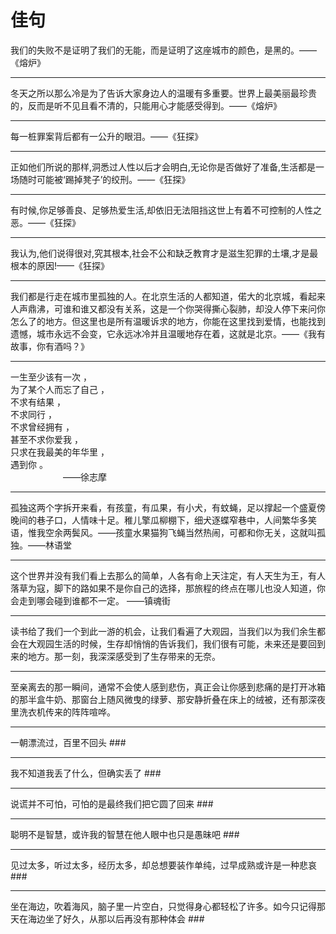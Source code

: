 # 佳句

我们的失败不是证明了我们的无能，而是证明了这座城市的颜色，是黑的。——《熔炉》

----------

冬天之所以那么冷是为了告诉大家身边人的温暖有多重要。世界上最美丽最珍贵的，反而是听不见且看不清的，只能用心才能感受得到。——《熔炉》

----------

每一桩罪案背后都有一公升的眼泪。——《狂探》

----------

正如他们所说的那样,洞悉过人性以后才会明白,无论你是否做好了准备,生活都是一场随时可能被‘踢掉凳子’的绞刑。——《狂探》

----------

有时候,你足够善良、足够热爱生活,却依旧无法阻挡这世上有着不可控制的人性之恶。——《狂探》

----------

我认为,他们说得很对,究其根本,社会不公和缺乏教育才是滋生犯罪的土壤,才是最根本的原因!——《狂探》

----------

我们都是行走在城市里孤独的人。在北京生活的人都知道，偌大的北京城，看起来人声鼎沸，可谁和谁又都没有关系，这是一个你哭得撕心裂肺，却没人停下来问你怎么了的地方。但这里也是所有温暖诉求的地方，你能在这里找到爱情，也能找到遗憾，城市永远不会变，它永远冰冷并且温暖地存在着，这就是北京。——《我有故事，你有酒吗？》

----------

一生至少该有一次 ，<br>
为了某个人而忘了自己 ，<br>
不求有结果 ，<br>
不求同行 ，<br>
不求曾经拥有 ，<br>
甚至不求你爱我 ，<br>
只求在我最美的年华里 ，<br>
遇到你 。<br>
&emsp;&emsp;&emsp;&emsp;&emsp;&emsp;——徐志摩

----------

孤独这两个字拆开来看，有孩童，有瓜果，有小犬，有蚊蝇，足以撑起一个盛夏傍晚间的巷子口，人情味十足。稚儿擎瓜柳棚下，细犬逐蝶窄巷中，人间繁华多笑语，惟我空余两鬓风。——孩童水果猫狗飞蝇当然热闹，可都和你无关，这就叫孤独。——林语堂

----------

这个世界并没有我们看上去那么的简单，人各有命上天注定，有人天生为王，有人落草为寇，脚下的路如果不是你自己的选择，那旅程的终点在哪儿也没人知道，你会走到哪会碰到谁都不一定。 ——镇魂街

----------

读书给了我们一个到此一游的机会，让我们看遍了大观园，当我们以为我们余生都会在大观园生活的时候，生存却悄悄的告诉我们，我们很有可能，未来还是要回到来的地方。那一刻，我深深感受到了生存带来的无奈。

----------

至亲离去的那一瞬间，通常不会使人感到悲伤，真正会让你感到悲痛的是打开冰箱的那半盒牛奶、那窗台上随风微曳的绿萝、那安静折叠在床上的绒被，还有那深夜里洗衣机传来的阵阵喧哗。   

------

 一朝漂流过，百里不回头    ###

------

我不知道我丢了什么，但确实丢了 ###

------

说谎并不可怕，可怕的是最终我们把它圆了回来 ###

------

聪明不是智慧，或许我的智慧在他人眼中也只是愚昧吧 ###

------

 见过太多，听过太多，经历太多，却总想要装作单纯，过早成熟或许是一种悲哀 ###

------

坐在海边，吹着海风，脑子里一片空白，只觉得身心都轻松了许多。如今只记得那天在海边坐了好久，从那以后再没有那种体会   ###                               